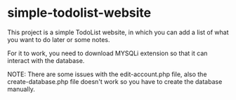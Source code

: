 # simple-todolist-website
This project is a simple TodoList website, in which you can add a list of what you want to do later or some notes.


For it to work, you need to download MYSQLi extension so that it can interact with the database.

NOTE:
There are some issues with the edit-account.php file, also the create-database.php file doesn't work so you have to create the database manually.

